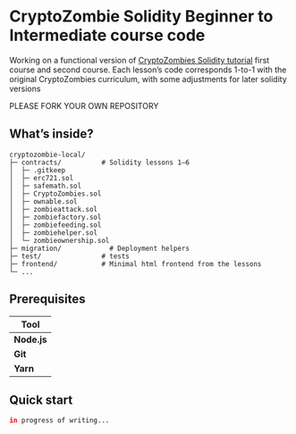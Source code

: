 # CryptoZombie Solidity Beginner to Intermediate course code

Working on a functional version of [CryptoZombies Solidity tutorial](https://cryptozombies.io/) first course and second course. Each lesson’s code corresponds 1-to-1 with the original CryptoZombies curriculum, with some adjustments for later solidity versions

PLEASE FORK YOUR OWN REPOSITORY

## What’s inside?

```
cryptozombie-local/
├─ contracts/          # Solidity lessons 1–6
│  ├─ .gitkeep
│  ├─ erc721.sol
│  ├─ safemath.sol
│  ├─ CryptoZombies.sol
│  ├─ ownable.sol
│  ├─ zombieattack.sol
│  ├─ zombiefactory.sol
│  ├─ zombiefeeding.sol
│  ├─ zombiehelper.sol
│  └─ zombieownership.sol
├─ migration/            # Deployment helpers
├─ test/               # tests
├─ frontend/           # Minimal html frontend from the lessons
└─ ...
```

## Prerequisites

| Tool |
|------|
| **Node.js** |
| **Git** |
| **Yarn** |

## Quick start

```bash
in progress of writing...
````

